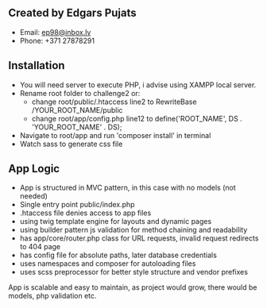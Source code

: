 ## Created by Edgars Pujats

- Email: ep98@inbox.lv
- Phone: +371 27878291

## Installation

- You will need server to execute PHP, i advise using XAMPP local server.
- Rename root folder to challenge2 or:
  - change root/public/.htaccess line2 to RewriteBase /YOUR_ROOT_NAME/public
  - change root/app/config.php line12 to define('ROOT_NAME', DS . 'YOUR_ROOT_NAME' . DS);
- Navigate to root/app and run 'composer install' in terminal
- Watch sass to generate css file

## App Logic

- App is structured in MVC pattern, in this case with no models (not needed)
- Single entry point public/index.php
- .htaccess file denies access to app files
- using twig template engine for layouts and dynamic pages
- using builder pattern js validation for method chaining and readability
- has app/core/router.php class for URL requests, invalid request redirects to 404 page
- has config file for absolute paths, later database credentials
- uses namespaces and composer for autoloading files
- uses scss preprocessor for better style structure and vendor prefixes

App is scalable and easy to maintain, as project would grow, there would be models, php validation etc.
